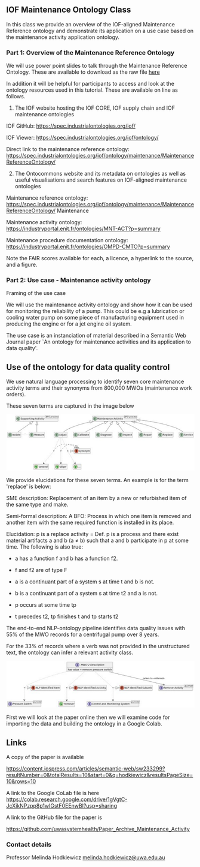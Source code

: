 ## IOF Maintenance Ontology Class

In this class we provide an overview of the IOF-aligned Maintenance Reference ontology and demonstrate its application on a use case based on the maintenance activity application ontology.

### Part 1: Overview of the Maintenance Reference Ontology

We will use power point slides to talk through the Maintenance Reference Ontology. These are available to download as the raw file [here](powerpoint/IOF-maintenance-workshop-2024.pptx)

In addition it will be helpful for participants to access and look at the ontology resources used in this tutorial. These are available on line as follows.

1. The IOF website hosting the IOF CORE, IOF supply chain and IOF maintenance ontologies

IOF GitHub: https://spec.industrialontologies.org/iof/

IOF Viewer: https://spec.industrialontologies.org/iof/ontology/

Direct link to the maintenance reference ontology: https://spec.industrialontologies.org/iof/ontology/maintenance/MaintenanceReferenceOntology/

2. The Ontocommons website and its metadata on ontologies as well as useful visualisations and search features on IOF-aligned maintenance ontologies

Maintenance reference ontology: https://spec.industrialontologies.org/iof/ontology/maintenance/MaintenanceReferenceOntology/
Maintenance

Maintenance activity ontology: https://industryportal.enit.fr/ontologies/MNT-ACT?p=summary

Maintenance procedure documentation ontology: https://industryportal.enit.fr/ontologies/OMPD-CMTO?p=summary

Note the FAIR scores available for each, a licence, a hyperlink to the source, and a figure.

### Part 2: Use case - Maintenance activity ontology

Framing of the use case

We will use the maintenance activity ontology and show how it can be used for monitoring the reliability of a pump. This could be e.g a lubrication or cooling water pump on some piece of manufacturing equipment used in producing the engine or for a jet engine oil system.

The use case is an instanciation of material described in a Semantic Web Journal paper `An ontology for maintenance activities and its application to data quality'.

## Use of the ontology for data quality control

We use natural language processing to identify seven core maintenance activity terms and their synonyms from 800,000 MWOs (maintenance work orders).

These seven terms are captured in the image below

![Alt text](images/maint-activities-summary.svg)

We provide elucidations for these seven terms. An example is for the term 'replace' is below:

SME description: Replacement of an item by a new or refurbished item of the same type and make.

Semi-formal description: A BFO: Process in which one item is removed and another item with the same required function is installed in its place.

Elucidation: p is a replace activity = Def. p is a process and there exist material artifacts a and b (a $\not=$ b) such that a and b participate in p at some time. The following is also true:

- a has a function f and b has a function f2.

- f and f2 are of type F

- a is a continuant part of a system s at time t and b is not.

- b is a continuant part of a system s at time t2 and a is not.

- p occurs at some time tp

- t precedes t2, tp finishes t and tp starts t2

The end-to-end NLP-ontology pipeline identifies data quality issues with 55% of the MWO records for a centrifugal pump over 8 years.

For the 33% of records where a verb was not provided in the unstructured text, the ontology can infer a relevant activity class.

![Alt text](images\mwo-description.svg)

First we will look at the paper online then we will examine code for importing the data and building the ontology in a Google Colab.

## Links

A copy of the paper is available

https://content.iospress.com/articles/semantic-web/sw233299?resultNumber=0&totalResults=10&start=0&q=hodkiewicz&resultsPageSize=10&rows=10

A link to the Google CoLab file is here https://colab.research.google.com/drive/1gVgtC-JcXikNPzpp8p1wIGstF0EEnwBl?usp=sharing

A link to the GitHub file for the paper is

https://github.com/uwasystemhealth/Paper_Archive_Maintenance_Activity

### Contact details

Professor Melinda Hodkiewicz melinda.hodkiewicz@uwa.edu.au

